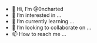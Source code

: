 - 👋 Hi, I’m @0ncharted
- 👀 I’m interested in ...
- 🌱 I’m currently learning ...
- 💞️ I’m looking to collaborate on ...
- 📫 How to reach me ...

<!---
0ncharted/0ncharted is a ✨ special ✨ repository because its `README.md` (this file) appears on your GitHub profile.
You can click the Preview link to take a look at your changes.
--->
